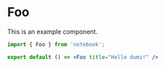 # Foo

This is an example component.

```jsx
import { Foo } from 'notebook';

export default () => <Foo title="Hello dumi!" />
```
